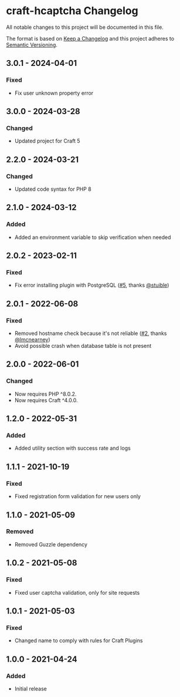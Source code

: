 # craft-hcaptcha Changelog

All notable changes to this project will be documented in this file.

The format is based on [Keep a Changelog](http://keepachangelog.com/) and this project adheres to [Semantic Versioning](http://semver.org/).

## 3.0.1 - 2024-04-01
### Fixed
- Fix user unknown property error

## 3.0.0 - 2024-03-28
### Changed
- Updated project for Craft 5

## 2.2.0 - 2024-03-21
### Changed
- Updated code syntax for PHP 8

## 2.1.0 - 2024-03-12
### Added
- Added an environment variable to skip verification when needed

## 2.0.2 - 2023-02-11
### Fixed
- Fix error installing plugin with PostgreSQL ([#5](https://github.com/c10d-dev/craft-hcaptcha/issues/5), thanks [@stuible](https://github.com/stuible))

## 2.0.1 - 2022-06-08
### Fixed
- Removed hostname check because it's not reliable ([#2](https://github.com/c10d-dev/craft-hcaptcha/issues/2), thanks [@lmcnearney](https://github.com/lmcnearney))
- Avoid possible crash when database table is not present

## 2.0.0 - 2022-06-01
### Changed
- Now requires PHP ^8.0.2.
- Now requires Craft ^4.0.0.

## 1.2.0 - 2022-05-31
### Added
- Added utility section with success rate and logs

## 1.1.1 - 2021-10-19
### Fixed
- Fixed registration form validation for new users only

## 1.1.0 - 2021-05-09
### Removed
- Removed Guzzle dependency

## 1.0.2 - 2021-05-08
### Fixed
- Fixed user captcha validation, only for site requests

## 1.0.1 - 2021-05-03
### Fixed
- Changed name to comply with rules for Craft Plugins

## 1.0.0 - 2021-04-24
### Added
- Initial release
